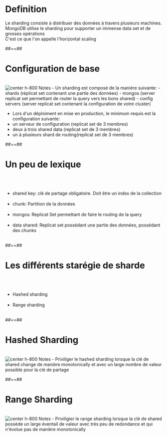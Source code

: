 <!-- .slide: class="sfeir-basic-slide" -->
# Definition
<div class="full-center">
    Le sharding consiste à distribuer des données à travers plusieurs machines.<br>
    MongoDB utilise le sharding pour supporter un immense data set et de grosses opérations<br>
    C'est ce que l'on appelle l'horizontal scaling
</div>

##==##

<!-- .slide: class="sfeir-basic-slide" -->
# Configuration de base
<br>
<img alt="center h-800" src="assets/images/school/shareding/shared-cluster.svg" />
Notes
- Un sharding est composé de la manière suivante:
 - shards (réplicat set contenant une partie des données)
 - mongos (server replicat set permettant de router la query vers les bons shared)
 - config servers (server replicat set contenant la configuration de votre cluster)
 
- Lors d'un déploiment en mise en production, le minimum requis est la configuration suivante:
 - un serveur de configuration (replicat set de 3 membres)
 - deux à trois shared data (replicat set de 3 membres)
 - un à plusieurs shard de routing(replicat set de 3 membres)

##==##

<!-- .slide: class="sfeir-basic-slide" -->
# Un peu de lexique
<br><br>
<ul>
    <li>shared key: clé de partage obligatoire. Doit être un index de la collection</li><br>
    <li>chunk: Partition de la données</li><br>
    <li>mongos: Replicat Set permettant de faire le routing de la query</li><br>
    <li>data shared: Replicat set possédant une partie des données, possédant des chunks</li><br>
</ul>

##==##

<!-- .slide: class="sfeir-basic-slide" -->
# Les différents starégie de sharde
<br><br>
<ul>
    <li>Hashed sharding</li><br>
    <li>Range sharding</li><br>
</ul>

##==##

<!-- .slide: class="sfeir-basic-slide" -->
# Hashed Sharding
<br>
<img alt="center h-800" src="assets/images/school/shareding/hashed-sharding.svg"/>
Notes
- Priviliger le hashed sharding lorsque la clé de shared change de manière monotonically et avec un large nombre de valeur possible pour la clé de partage

##==## 

<!-- .slide: class="sfeir-basic-slide" -->
# Range Sharding
<br>
<img alt="center h-800" src="assets/images/school/shareding/range-sharding.svg"/>
Notes
- Priviligier le range sharding lorsque la clé de shared possède un large éventail de valeur avec très peu de redondance et qui n'évolue pas de manière monotonically